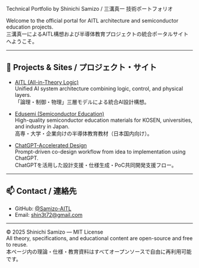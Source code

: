 Technical Portfolio by Shinichi Samizo / 三溝真一 技術ポートフォリオ

Welcome to the official portal for AITL architecture and semiconductor education projects.  
三溝真一によるAITL構想および半導体教育プロジェクトの統合ポータルサイトへようこそ。

---

## 🔗 Projects & Sites / プロジェクト・サイト

- [AITL (All-in-Theory Logic)](https://github.com/Samizo-AITL/AITL/blob/main/README_en.md)  
  Unified AI system architecture combining logic, control, and physical layers.  
  「論理・制御・物理」三層モデルによる統合AI設計構想。

- [Edusemi (Semiconductor Education)](https://github.com/Samizo-AITL/edusemi/blob/main/README.md)  
  High-quality semiconductor education materials for KOSEN, universities, and industry in Japan.  
  高専・大学・企業向けの半導体教育教材（日本国内向け）。

- [ChatGPT-Accelerated Design](https://github.com/Samizo-AITL/ChatGPT-Accelerated-Designs/blob/main/README.md)  
  Prompt-driven co-design workflow from idea to implementation using ChatGPT.  
  ChatGPTを活用した設計支援・仕様生成・PoC共同開発支援フロー。

---

## 📫 Contact / 連絡先

- GitHub: [@Samizo-AITL](https://github.com/Samizo-AITL)  
- Email: shin3t72@gmail.com  

---

© 2025 Shinichi Samizo — MIT License  
All theory, specifications, and educational content are open-source and free to reuse.  
本ページ内の理論・仕様・教育資料はすべてオープンソースで自由に再利用可能です。
